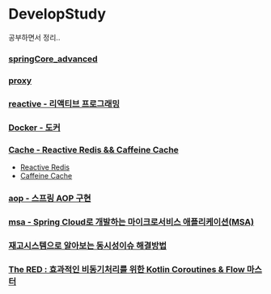 # DevelopStudy
공부하면서 정리..

### [springCore_advanced](https://github.com/yg0313/DevelopStudy/tree/main/springCore_advanced)

### [proxy](https://github.com/yg0313/DevelopStudy/tree/main/proxy)
    
### [reactive - 리액티브 프로그래밍](https://github.com/yg0313/DevelopStudy/tree/main/reactive)

### [Docker - 도커](https://github.com/yg0313/DevelopStudy/tree/main/Docker)

### [Cache - Reactive Redis && Caffeine Cache](https://github.com/yg0313/DevelopStudy/tree/main/Cache)
- [Reactive Redis](https://github.com/yg0313/DevelopStudy/tree/main/Cache#reactive-redis)
- [Caffeine Cache](https://github.com/yg0313/DevelopStudy/tree/main/Cache#caffeine-cache)

### [aop - 스프링 AOP 구현](https://github.com/yg0313/DevelopStudy/tree/main/aop#%EC%8A%A4%ED%94%84%EB%A7%81-aop-%EA%B5%AC%ED%98%84)

### [msa - Spring Cloud로 개발하는 마이크로서비스 애플리케이션(MSA)](https://github.com/yg0313/DevelopStudy/tree/main/msa)

### [재고시스템으로 알아보는 동시성이슈 해결방법](https://github.com/yg0313/DevelopStudy/tree/main/concurrency_stock) 

### [The RED : 효과적인 비동기처리를 위한 Kotlin Coroutines & Flow 마스터](https://github.com/yg0313/DevelopStudy/tree/main/kotlin_coroutines)
